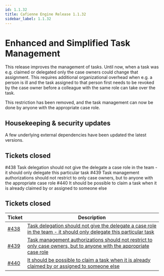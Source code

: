 ```yaml
---
id: 1.1.32
title: Cafienne Engine Release 1.1.32
sidebar_label: 1.1.32
---
```

# Enhanced and Simplified Task Management


This release improves the management of tasks.
Until now, when a task was e.g. claimed or delegated only the case owners could change that assignment.
This requires additional organizational overhead when e.g. a person is ill and the task assigned to that person first needs to be revoked by the case owner before a colleague with the same role can take over the task.

This restriction has been removed, and the task management can now be done by anyone with the appropriate case role.

## Housekeeping & security updates
A few underlying external dependencies have been updated the latest versions.


## Tickets closed
#438 Task delegation should not give the delegate a case role in the team - it should only delegate this particular task
#439 Task management authorizations should not restrict to only case owners, but to anyone with the appropriate case role
#440 It should be possible to claim a task when it is already claimed by or assigned to someone else

## Tickets closed

| Ticket   | Description |
|----------|-------------|
| [#438](https://github.com/cafienne/cafienne-engine/issues/438) | [Task delegation should not give the delegate a case role in the team - it should only delegate this particular task](https://github.com/cafienne/cafienne-engine/issues/438)
| [#439](https://github.com/cafienne/cafienne-engine/issues/439) | [Task management authorizations should not restrict to only case owners, but to anyone with the appropriate case role](https://github.com/cafienne/cafienne-engine/issues/439)
| [#440](https://github.com/cafienne/cafienne-engine/issues/440) | [It should be possible to claim a task when it is already claimed by or assigned to someone else](https://github.com/cafienne/cafienne-engine/issues/440)
